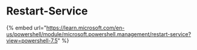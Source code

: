 # Restart-Service

{% embed url="https://learn.microsoft.com/en-us/powershell/module/microsoft.powershell.management/restart-service?view=powershell-7.5" %}
